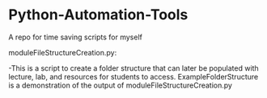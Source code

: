 # Python-Automation-Tools
A repo for time saving scripts for myself



moduleFileStructureCreation.py:

-This is a script to create a folder structure that can later be populated with lecture, lab, and resources for students to access. ExampleFolderStructure is a demonstration of the output of moduleFileStructureCreation.py
